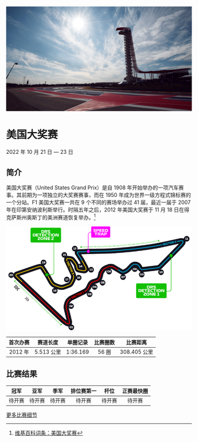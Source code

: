 ![美国大奖赛](../../media/img/photos/us.jpg)

# 美国大奖赛

2022 年 10 月 21 日 — 23 日

## 简介

美国大奖赛（United States Grand Prix）是自 1908 年开始举办的一项汽车赛事。其前期为一项独立的大奖赛赛事，而在 1950 年成为世界一级方程式锦标赛的一个分站。F1 美国大奖赛一共在 9 个不同的赛场举办过 41 届，最近一届于 2007 年在印第安纳波利斯举行。时隔五年之后，2012 年美国大奖赛于 11 月 18 日在得克萨斯州奥斯丁的美洲赛道恢复举办。[^1]

![赛道图](../../media/img/circuits/us-2022.png)

| 首次办赛 |  赛道长度  | 单圈记录 | 比赛圈数 |   比赛距离   |
| :------: | :--------: | :------: | :------: | :----------: |
| 2012 年  | 5.513 公里 | 1:36.169 |  56 圈   | 308.405 公里 |

## 比赛结果

|  冠军  |  亚军  |  季军  | 排位赛第一 |  杆位  | 正赛最快圈 |
| :----: | :----: | :----: | :--------: | :----: | :--------: |
| 待开赛 | 待开赛 | 待开赛 |   待开赛   | 待开赛 |   待开赛   |

[更多比赛细节](https://www.formula1.com/en/racing/2022/United_States.html)

[^1]: [维基百科词条：美国大奖赛](https://zh.wikipedia.org/wiki/%E7%BE%8E%E5%9B%BD%E5%A4%A7%E5%A5%96%E8%B5%9B)
